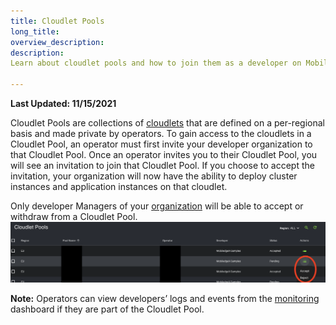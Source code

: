 ```yaml
---
title: Cloudlet Pools
long_title: 
overview_description: 
description: 
Learn about cloudlet pools and how to join them as a developer on MobiledgeX

---
```


**Last Updated: 11/15/2021**

Cloudlet Pools are collections of [cloudlets](/developer/deployments/deployment-workflow/cloudlets/index.md) that are defined on a per-regional basis and made private by operators. To gain access to the cloudlets in a Cloudlet Pool, an operator must first invite your developer organization to that Cloudlet Pool. Once an operator invites you to their Cloudlet Pool, you will see an invitation to join that Cloudlet Pool. If you choose to accept the invitation, your organization will now have the ability to deploy cluster instances and application instances on that cloudlet. 

Only developer Managers of your [organization](/developer/deployments/accounts/org-users/index.md) will be able to accept or withdraw from a Cloudlet Pool. 
![Cloudlet Pool UI](/developer/assets/cloudlet-pool/cloudlet-pool-dev.png "Cloudlet Pool UI")

**Note:** Operators can view developers’ logs and events from the [monitoring ](/operator/product-overview/operator-guides/debugging/operator-monitoring-and-metrics/index.md)dashboard if they are part of the Cloudlet Pool.

